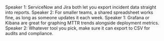 Speaker 1: ServiceNow and Jira both let you export incident data straight into reports.
Speaker 2: For smaller teams, a shared spreadsheet works fine, as long as someone updates it each week.
Speaker 1: Grafana or Kibana are great for graphing MTTR trends alongside deployment metrics.
Speaker 2: Whatever tool you pick, make sure it can export to CSV for audits and compliance.
